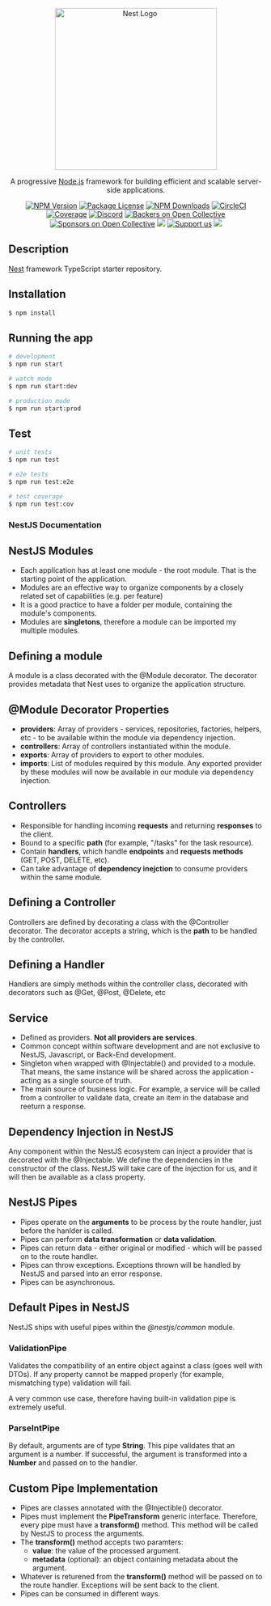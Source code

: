<p align="center">
  <a href="http://nestjs.com/" target="blank"><img src="https://nestjs.com/img/logo_text.svg" width="320" alt="Nest Logo" /></a>
</p>

[circleci-image]: https://img.shields.io/circleci/build/github/nestjs/nest/master?token=abc123def456
[circleci-url]: https://circleci.com/gh/nestjs/nest

  <p align="center">A progressive <a href="http://nodejs.org" target="_blank">Node.js</a> framework for building efficient and scalable server-side applications.</p>
    <p align="center">
<a href="https://www.npmjs.com/~nestjscore" target="_blank"><img src="https://img.shields.io/npm/v/@nestjs/core.svg" alt="NPM Version" /></a>
<a href="https://www.npmjs.com/~nestjscore" target="_blank"><img src="https://img.shields.io/npm/l/@nestjs/core.svg" alt="Package License" /></a>
<a href="https://www.npmjs.com/~nestjscore" target="_blank"><img src="https://img.shields.io/npm/dm/@nestjs/common.svg" alt="NPM Downloads" /></a>
<a href="https://circleci.com/gh/nestjs/nest" target="_blank"><img src="https://img.shields.io/circleci/build/github/nestjs/nest/master" alt="CircleCI" /></a>
<a href="https://coveralls.io/github/nestjs/nest?branch=master" target="_blank"><img src="https://coveralls.io/repos/github/nestjs/nest/badge.svg?branch=master#9" alt="Coverage" /></a>
<a href="https://discord.gg/G7Qnnhy" target="_blank"><img src="https://img.shields.io/badge/discord-online-brightgreen.svg" alt="Discord"/></a>
<a href="https://opencollective.com/nest#backer" target="_blank"><img src="https://opencollective.com/nest/backers/badge.svg" alt="Backers on Open Collective" /></a>
<a href="https://opencollective.com/nest#sponsor" target="_blank"><img src="https://opencollective.com/nest/sponsors/badge.svg" alt="Sponsors on Open Collective" /></a>
  <a href="https://paypal.me/kamilmysliwiec" target="_blank"><img src="https://img.shields.io/badge/Donate-PayPal-ff3f59.svg"/></a>
    <a href="https://opencollective.com/nest#sponsor"  target="_blank"><img src="https://img.shields.io/badge/Support%20us-Open%20Collective-41B883.svg" alt="Support us"></a>
  <a href="https://twitter.com/nestframework" target="_blank"><img src="https://img.shields.io/twitter/follow/nestframework.svg?style=social&label=Follow"></a>
</p>
  <!--[![Backers on Open Collective](https://opencollective.com/nest/backers/badge.svg)](https://opencollective.com/nest#backer)
  [![Sponsors on Open Collective](https://opencollective.com/nest/sponsors/badge.svg)](https://opencollective.com/nest#sponsor)-->

## Description

[Nest](https://github.com/nestjs/nest) framework TypeScript starter repository.

## Installation

```bash
$ npm install
```

## Running the app

```bash
# development
$ npm run start

# watch mode
$ npm run start:dev

# production mode
$ npm run start:prod
```

## Test

```bash
# unit tests
$ npm run test

# e2e tests
$ npm run test:e2e

# test coverage
$ npm run test:cov
```

### NestJS Documentation

## NestJS Modules

- Each application has at least one module - the root module. That is the starting point of the application.
- Modules are an effective way to organize components by a closely related set of capabilities (e.g. per feature)
- It is a good practice to have a folder per module, containing the module's components.
- Modules are **singletons**, therefore a module can be imported my multiple modules.

## Defining a module

A module is a class decorated with the @Module decorator.
The decorator provides metadata that Nest uses to organize the application structure.

## @Module Decorator Properties

- **providers**: Array of providers - services, repositories, factories, helpers, etc - to be available within the module via dependency injection.
- **controllers**: Array of controllers instantiated within the module.
- **exports**: Array of providers to export to other modules.
- **imports**: List of modules required by this module. Any exported provider by these modules will now be available in our module via dependency injection.

## Controllers

- Responsible for handling incoming **requests** and returning **responses** to the client.
- Bound to a specific **path** (for example, "/tasks" for the task resource).
- Contain **handlers**, which handle **endpoints** and **requests methods** (GET, POST, DELETE, etc).
- Can take advantage of **dependency inejction** to consume providers within the same module.

## Defining a Controller

Controllers are defined by decorating a class with the @Controller decorator.
The decorator accepts a string, which is the **path** to be handled by the controller.

## Defining a Handler

Handlers are simply methods within the controller class, decorated with decorators such as @Get, @Post, @Delete, etc

## Service

- Defined as providers. **Not all providers are services**.
- Common concept within software development and are not exclusive to NestJS, Javascript, or Back-End development.
- Singleton when wrapped with @Injectable() and provided to a module. That means, the same instance will be shared across the application - acting as a single source of truth.
- The main source of business logic. For example, a service will be called from a controller to validate data, create an item in the database and reeturn a response.

## Dependency Injection in NestJS

Any component within the NestJS ecosystem can inject a provider that is decorated with the @Injectable.
We define the dependencies in the constructor of the class. NestJS will take care of the injection for us, and it will then be available as a class property.

## NestJS Pipes

- Pipes operate on the **arguments** to be process by the route handler, just before the hanlder is called.
- Pipes can perform **data transformation** or **data validation**.
- Pipes can return data - either original or modified - which will be passed on to the route handler.
- Pipes can throw exceptions. Exceptions thrown will be handled by NestJS and parsed into an error response.
- Pipes can be asynchronous.

## Default Pipes in NestJS

NestJS ships with useful pipes within the _@nestjs/common_ module.

### ValidationPipe

Validates the compatibility of an entire object against a class (goes well with DTOs). If any property cannot be mapped properly (for example, mismatching type) validation will fail.

A very common use case, therefore having built-in validation pipe is extremely useful.

### ParseIntPipe

By default, arguments are of type **String**. This pipe validates that an argument is a number. If successful, the argument is transformed into a **Number** and passed on to the handler.

## Custom Pipe Implementation

- Pipes are classes annotated with the @Injectible() decorator.
- Pipes must implement the **PipeTransform** generic interface. Therefore, every pipe must have a **transform()** method. This method will be called by NestJS to process the arguments.
- The **transform()** method accepts two paramters:
  - **value**: the value of the processed argument.
  - **metadata** (optional): an object containing metadata about the argument.
- Whatever is returened from the **transform()** method will be passed on to the route handler. Exceptions will be sent back to the client.
- Pipes can be consumed in different ways.
